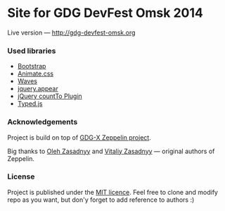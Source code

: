 # Site for GDG DevFest Omsk 2014
Live version — http://gdg-devfest-omsk.org

### Used libraries
* [Bootstrap](https://github.com/twbs/bootstrap)
* [Animate.css](https://github.com/daneden/animate.css)
* [Waves](https://github.com/publicis-indonesia/Waves)
* [jquery.appear](https://github.com/bas2k/jquery.appear)
* [jQuery countTo Plugin](https://github.com/mhuggins/jquery-countTo)
* [Typed.js](https://github.com/mattboldt/typed.js)

### Acknowledgements
Project is build on top of [GDG-X Zeppelin project](https://github.com/gdg-x/zeppelin). 

Big thanks to [Oleh Zasadnyy](https://github.com/ozasadnyy) and [Vitaliy Zasadnyy](https://github.com/zasadnyy) — original authors of Zeppelin. 

### License
Project is published under the [MIT licence](https://github.com/gdgomsk/devfest-site/blob/gh-pages/LICENSE.txt). Feel free to clone and modify repo as you want, but don'y forget to add reference to authors :)


